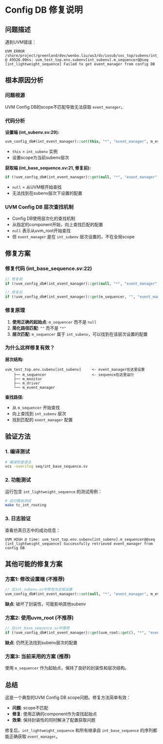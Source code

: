 # Config DB 修复说明

## 问题描述

遇到UVM错误：
```
UVM_ERROR /share/project/greenland/dev/wenbo.liu/ws3/dv/iosub/soc_top/subenv/int_subenv/seq/int_base_sequence.sv(22) @ 49526.00ns: uvm_test_top.env.subenv[int_subenv].m_sequencer@@seq [int_lightweight_sequence] Failed to get event_manager from config DB
```

## 根本原因分析

### 问题根源
UVM Config DB的scope不匹配导致无法获取 `event_manager`。

### 代码分析

**设置端 (int_subenv.sv:29):**
```systemverilog
uvm_config_db#(int_event_manager)::set(this, "*", "event_manager", m_event_manager);
```
- `this` = `int_subenv` 实例
- 设置scope为当前subenv层次

**获取端 (int_base_sequence.sv:21, 修复前):**
```systemverilog
if (!uvm_config_db#(int_event_manager)::get(null, "*", "event_manager", event_manager)) begin
```
- `null` = 从UVM根开始查找
- 无法找到在subenv层次下设置的配置

### UVM Config DB 层次查找机制
- Config DB使用层次化的查找机制
- 从指定的component开始，向上查找匹配的配置
- `null` 表示从uvm_root开始查找
- 但 `event_manager` 是在 `int_subenv` 层次设置的，不在全局scope

## 修复方案

### 修复代码 (int_base_sequence.sv:22)
```systemverilog
// 修复前
if (!uvm_config_db#(int_event_manager)::get(null, "*", "event_manager", event_manager)) begin

// 修复后  
if (!uvm_config_db#(int_event_manager)::get(m_sequencer, "", "event_manager", event_manager)) begin
```

### 修复原理
1. **使用正确的起始点**: `m_sequencer` 而不是 `null`
2. **简化路径匹配**: `""` 而不是 `"*"`
3. **层次匹配**: `m_sequencer` 属于 `int_subenv`，可以找到在该层次设置的配置

### 为什么这样修复有效？

**层次结构:**
```
uvm_test_top.env.subenv[int_subenv]     <- event_manager在这里设置
    ├── m_sequencer                     <- sequence在这里运行
    ├── m_monitor
    ├── m_driver
    └── m_event_manager
```

**查找路径:**
- 从 `m_sequencer` 开始查找
- 向上查找到 `int_subenv` 层次
- 找到匹配的 `event_manager` 配置

## 验证方法

### 1. 编译测试
```bash
# 编译检查语法
vcs -sverilog seq/int_base_sequence.sv
```

### 2. 功能测试
运行包含 `int_lightweight_sequence` 的测试用例：
```bash
# 运行路由测试
make tc_int_routing
```

### 3. 日志验证
查看仿真日志中的成功信息：
```
UVM_HIGH @ time: uvm_test_top.env.subenv[int_subenv].m_sequencer@@seq [int_lightweight_sequence] Successfully retrieved event_manager from config DB
```

## 其他可能的修复方案

### 方案1: 修改设置端 (不推荐)
```systemverilog
// 在int_subenv.sv中修改为全局设置
uvm_config_db#(int_event_manager)::set(null, "*", "event_manager", m_event_manager);
```
**缺点**: 破坏了封装性，可能影响其他subenv

### 方案2: 使用uvm_root (不推荐)  
```systemverilog
// 在int_base_sequence.sv中使用
if (!uvm_config_db#(int_event_manager)::get(uvm_root::get(), "*", "event_manager", event_manager)) begin
```
**缺点**: 仍然无法找到subenv层次的配置

### 方案3: 当前采用的方案 (推荐)
使用 `m_sequencer` 作为起始点，保持了良好的封装性和层次结构。

## 总结

这是一个典型的UVM Config DB scope问题。修复方法简单有效：
- **问题**: scope不匹配
- **修复**: 使用正确的component作为查找起始点
- **效果**: 保持封装性的同时解决了配置获取问题

修复后，`int_lightweight_sequence` 和所有继承自 `int_base_sequence` 的序列都能正确获取 `event_manager`。
